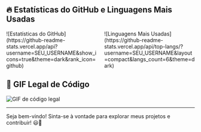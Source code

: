 ## 🔥 Estatísticas do GitHub e Linguagens Mais Usadas

<div style="display: flex; justify-content: space-between;">
  <div style="width: 48%;">
    ![Estatísticas do GitHub](https://github-readme-stats.vercel.app/api?username=SEU_USERNAME&show_icons=true&theme=dark&rank_icon=github)
  </div>
  <div style="width: 48%;">
    ![Linguagens Mais Usadas](https://github-readme-stats.vercel.app/api/top-langs/?username=SEU_USERNAME&layout=compact&langs_count=6&theme=dark)
  </div>
</div>

## 🎨 GIF Legal de Código

![GIF de código legal](https://github.com/SEU_USERNAME/SEU_REPOSITORIO/blob/main/nomedogif.gif)

---

Seja bem-vindo! Sinta-se à vontade para explorar meus projetos e contribuir! 😃🚀
